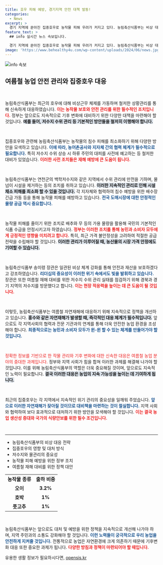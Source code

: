 ```yaml
---
title: 호우 피해 예방, 경기지역 안전 대책 발동!
categories:
  - News
excerpt: >
  경기 지역에 쏟아진 집중호우로 농작물 피해 우려가 커지고 있다. 농림축산식품부는 비상 대응 체제를 가동하며 농업용 저수지 수위 관리에 총력을 기울이고 있다. 과연 이번 호우가 농업에 미칠 영향을 최소화할 수 있을까?
feature_text: >
  ## info 실시간 뉴스 속보입니다.

  경기 지역에 쏟아진 집중호우로 농작물 피해 우려가 커지고 있다. 농림축산식품부는 비상 대응 체제를 가동하며 농업용 저수지 수위 관리에 총력을 기울이고 있다. 과연 이번 호우가 농업에 미칠 영향을 최소화할 수 있을까?
image: 'https://www.behealthy4u.com/wp-content/uploads/2024/06/news.jpg'
---
```


<p><img src="https://www.behealthy4u.com/wp-content/uploads/2024/06/news.jpg" alt="info 속보" /></p>

<h2 data-ke-size="size26">여름철 농업 안전 관리와 집중호우 대응</h2>

<p data-ke-size="size16">&nbsp;</p>

<p>농림축산식품부는 최근의 호우에 대해 비상근무 체제를 가동하며 철저한 상황관리를 통해 신속하게 대응하였습니다. <b><span style="color: #ee2323;">이는 농작물 보호와 안전 관리를 위한 필수적인 조치입니다.</span></b> 정부는 앞으로도 지속적으로 기후 변화에 대비하기 위한 다양한 대책을 마련해야 할 것입니다. <b><span style="background-color: #21538527;">예를 들어, 저수지 수위 관리 등 기본적인 방안들을 철저히 이행해야 합니다.</span></b></p>

<p data-ke-size="size16">&nbsp;</p>

<p>집중호우와 관련해 농림축산식품부는 농작물의 침수 피해를 최소화하기 위해 다양한 방안을 모색하고 있습니다. <b><span style="color: #1a5490;">이에 따라, 농어촌공사와 지자체 간의 협력 체계가 필수적으로 필요합니다.</span></b> 특히 저수지 수위 상승 시 하류 주민의 대피를 사전에 예고하는 등 철저한 대비가 있었습니다. <b><span style="color: #ee2323;">이러한 사전 조치들은 재해 예방에 큰 도움이 됩니다.</span></b></p>

<p data-ke-size="size16">&nbsp;</p>

<p>농림축산식품부는 연천군의 백학저수지와 같은 지역에서 수위 관리에 만전을 기하며, 물넘이 시설을 제거하는 등의 조치를 취하고 있습니다. <b><span style="background-color: #21538527;">이러한 지속적인 관리로 인해 시설채소 피해를 최소화 할 수 있을 것입니다.</span></b> 각 지자체와 협력하여 침수 예방을 위한 배수장 긴급 가동 등을 통해 농작물 피해를 예방하고 있습니다. <b><span style="color: #1a5490;">전국 도매시장에 대한 안정적인 물량 공급 역시 중요합니다.</span></b></p>

<p data-ke-size="size16">&nbsp;</p>

<p>농작물 피해를 줄이기 위한 조치로 배추와 무 등의 가용 물량을 활용해 국민의 기본적인 식품 수급을 안정시키고자 하였습니다. <b><span style="color: #ee2323;">정부는 이러한 조치를 통해 농민과 소비자 모두에게 긍정적인 영향을 미치려고 합니다.</span></b> 특히, 최근 가격 불안정성을 고려하여 적절한 공급 전략을 수립해야 할 것입니다. <b><span style="background-color: #21538527;">이러한 관리가 이루어질 때, 농산물의 시장 가격 안정에도 기여할 수 있습니다.</span></b></p>

<p data-ke-size="size16">&nbsp;</p>

<p>농림축산식품부 송미령 장관은 일관된 비상 체계 강화를 통해 안전과 재산을 보호하겠다고 강조하였습니다. <b><span style="color: #1a5490;">리더십의 중요성이 이러한 위기 속에서도 빛을 발휘하고 있습니다.</span></b> 장관은 또한 여름철 재해 대비를 위한 저수지 수위 관리 실태를 점검하기 위해 경북과 경기 지역의 저수지를 방문했다고 합니다. <b><span style="color: #ee2323;">이는 현장 적응력을 높이는 데 큰 도움이 될 것입니다.</span></b> </p>

<p data-ke-size="size16">&nbsp;</p>

<p>이렇듯, 농림축산식품부는 여름철 자연재해에 대응하기 위해 지속적으로 정책을 개선하고 있습니다. <b><span style="background-color: #21538527;">홍수와 같은 자연재해가 발생할 때, 즉각적인 대응 체계가 필수적입니다.</span></b> 앞으로도 각 지역사회의 협력과 전문 기관과의 연계를 통해 더욱 안전한 농업 환경을 조성해야 합니다. <b><span style="color: #1a5490;">최종적으로는 농민과 소비자 모두가 윈-윈 할 수 있는 체계를 만들어가야 할 것입니다.</span></b></p>

<p data-ke-size="size16">&nbsp;</p>

<p><span style="color: #ee2323;">정확한 정보를 기반으로 한 작물 관리와 기후 변화에 대한 신속한 대응은 여름철 농업 분야의 중대한 과제입니다.</span> 정부와 지역 사회가 힘을 합쳐 이러한 과제를 해결해 나가야 할 것입니다. 이를 위해 농림축산식품부의 역할은 더욱 중요해질 것이며, 앞으로도 지속적인 노력이 필요합니다. <b><span style="background-color: #21538527;">결국 이러한 대응은 농업의 지속 가능성을 높이는 데 기여하게 됩니다.</span></b> </p>

<p data-ke-size="size16">&nbsp;</p>

<p>최근의 집중호우는 각 지역에서 지속적인 위기 관리의 중요성을 일깨워 주었습니다. <b><span style="color: #1a5490;">앞으로 이러한 자연재해가 잦아질 것이므로 대비책을 마련하는 것이 절실합니다.</span></b> 지역 사회와 협력하여 보다 효과적으로 대처하기 위한 방안을 모색해야 할 것입니다. <b><span style="color: #ee2323;">이는 결국 농업 생산성 증대와 국가의 식량안보를 위한 필수 조건입니다.</span></b></p>

<p data-ke-size="size16">&nbsp;</p>

<hr>

<ul>
    <li>농림축산식품부의 비상 대응 전략</li>
    <li>집중호우의 영향 및 대처 방식</li>
    <li>저수지와 물관리의 중요성</li>
    <li>농작물 피해 예방을 위한 정부 조치</li>
    <li>여름철 재해 대비를 위한 정책 대안</li>
</ul>

<table>
    <tr>
        <td style="text-align: center; height: 17px;"><b>농작물 종류</b></td>
        <td style="text-align: center; height: 17px;"><b>출하 비중</b></td>
    </tr>
    <tr>
        <td style="text-align: center; height: 17px;"><b>오이</b></td>
        <td style="text-align: center; height: 17px;"><b>3.2%</b></td>
    </tr>
    <tr>
        <td style="text-align: center; height: 17px;"><b>호박</b></td>
        <td style="text-align: center; height: 17px;"><b>1%</b></td>
    </tr>
    <tr>
        <td style="text-align: center; height: 17px;"><b>풋고추</b></td>
        <td style="text-align: center; height: 17px;"><b>1%</b></td>
    </tr>
</table>

<p data-ke-size="size16">&nbsp;</p>

<p>농림축산식품부는 앞으로도 대처 및 예방을 위한 정책을 지속적으로 개선해 나가야 하며, 지역 주민과의 소통도 강화해야 할 것입니다. <b><span style="color: #1a5490;">이런 노력들이 궁극적으로 우리 농업을 안전하게 지켜줄 것입니다.</span></b> 전통적으로 농업은 자연환경에 크게 의존하기 때문에 기후변화 대응 또한 중요한 과제가 됩니다. <b><span style="color: #ee2323;">다양한 방침과 정책이 마련되어야 할 때입니다.</span></b></p>
유용한 생활 정보가 필요하시다면, <a href="https://opensis.kr" rel="dofollow">opensis.kr</a>


